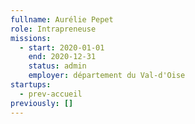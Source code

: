 ```yaml
---
fullname: Aurélie Pepet
role: Intrapreneuse
missions:
  - start: 2020-01-01
    end: 2020-12-31
    status: admin
    employer: département du Val-d'Oise
startups:
  - prev-accueil
previously: []
---
```

